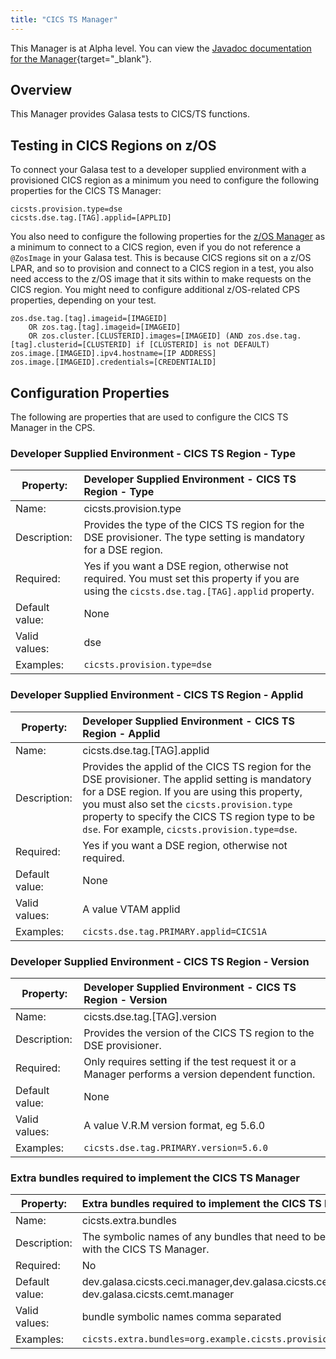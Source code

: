 ```yaml
---
title: "CICS TS Manager"
---
```


This Manager is at Alpha level. You can view the [Javadoc documentation for the Manager](https://javadoc.galasa.dev/dev/galasa/cicsts/package-summary.html){target="_blank"}.


## Overview

This Manager provides Galasa tests to CICS/TS functions. 


## Testing in CICS Regions on z/OS

To connect your Galasa test to a developer supplied environment with a provisioned CICS region as a minimum you need to configure the following properties for the CICS TS Manager: 

```properties
cicsts.provision.type=dse
cicsts.dse.tag.[TAG].applid=[APPLID]
```

You also need to configure the following properties for the [z/OS Manager](../zos-managers/zos-manager.md) as a minimum to connect to a CICS region, even if you do not reference a `@ZosImage` in your Galasa test. This is because CICS regions sit on a z/OS LPAR, and so to provision and connect to a CICS region in a test, you also need access to the z/OS image that it sits within to make requests on the CICS region. You might need to configure additional z/OS-related CPS properties, depending on your test.

```properties
zos.dse.tag.[tag].imageid=[IMAGEID]
    OR zos.tag.[tag].imageid=[IMAGEID] 
    OR zos.cluster.[CLUSTERID].images=[IMAGEID] (AND zos.dse.tag.[tag].clusterid=[CLUSTERID] if [CLUSTERID] is not DEFAULT)
zos.image.[IMAGEID].ipv4.hostname=[IP ADDRESS]
zos.image.[IMAGEID].credentials=[CREDENTIALID]
```


## Configuration Properties

The following are properties that are used to configure the CICS TS Manager in the CPS.


### Developer Supplied Environment - CICS TS Region - Type

| Property: | Developer Supplied Environment - CICS TS Region - Type |
| --------------------------------------- | :------------------------------------- |
| Name: | cicsts.provision.type |
| Description: | Provides the type of the CICS TS region for the DSE provisioner.  The type setting is mandatory for a DSE region. |
| Required:  | Yes if you want a DSE region, otherwise not required. You must set this property if you are using the `cicsts.dse.tag.[TAG].applid` property. |
| Default value: | None |
| Valid values: | dse|
| Examples: | `cicsts.provision.type=dse` |


### Developer Supplied Environment - CICS TS Region - Applid

| Property: | Developer Supplied Environment - CICS TS Region - Applid |
| --------------------------------------- | :------------------------------------- |
| Name: | cicsts.dse.tag.[TAG].applid |
| Description: | Provides the applid of the CICS TS region for the DSE provisioner. The applid setting is mandatory for a DSE region. If you are using this property, you must also set the `cicsts.provision.type` property to specify the CICS TS region type to be `dse`. For example, `cicsts.provision.type=dse`.|
| Required:  | Yes if you want a DSE region, otherwise not required. |
| Default value: | None |
| Valid values: | A value VTAM applid |
| Examples: | `cicsts.dse.tag.PRIMARY.applid=CICS1A`  |


### Developer Supplied Environment - CICS TS Region - Version

| Property: | Developer Supplied Environment - CICS TS Region - Version |
| --------------------------------------- | :------------------------------------- |
| Name: | cicsts.dse.tag.[TAG].version |
| Description: | Provides the version of the CICS TS region to the DSE provisioner. |
| Required:  | Only requires setting if the test request it or a Manager performs a version dependent function. |
| Default value: | None |
| Valid values: | A value V.R.M version format, eg 5.6.0 |
| Examples: | `cicsts.dse.tag.PRIMARY.version=5.6.0` |


### Extra bundles required to implement the CICS TS Manager

| Property: | Extra bundles required to implement the CICS TS Manager |
| --------------------------------------- | :------------------------------------- |
| Name: | cicsts.extra.bundles |
| Description: | The symbolic names of any bundles that need to be loaded<br> with the CICS TS Manager. |
| Required:  | No |
| Default value: | dev.galasa.cicsts.ceci.manager,dev.galasa.cicsts.ceda.manager,<br>dev.galasa.cicsts.cemt.manager |
| Valid values: | bundle symbolic names comma separated |
| Examples: | `cicsts.extra.bundles=org.example.cicsts.provisioning` |

